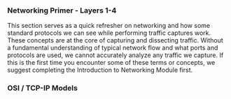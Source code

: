 <h3>Networking Primer - Layers 1-4</h3>

This section serves as a quick refresher on networking and how some standard protocols we can see while performing traffic captures work. These concepts are at the core of capturing and dissecting traffic. Without a fundamental understanding of typical network flow and what ports and protocols are used, we cannot accurately analyze any traffic we capture. If this is the first time you encounter some of these terms or concepts, we suggest completing the Introduction to Networking Module first.

<h3>OSI / TCP-IP Models</h3>
